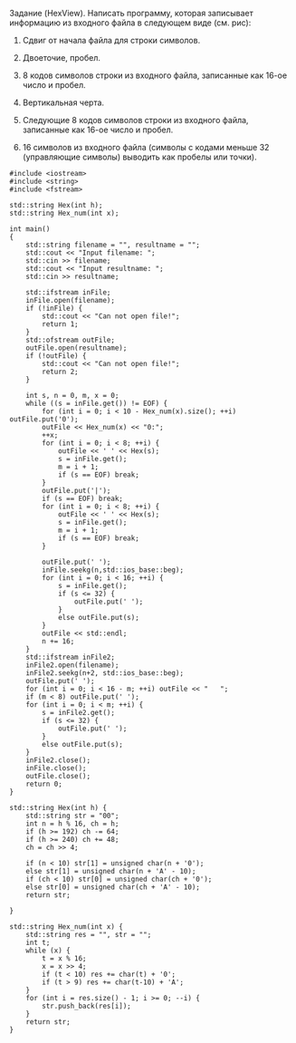Задание (HexView). Написать программу, которая записывает информацию из входного файла в следующем виде (см. рис): 


	
1. Сдвиг от начала  файла для строки символов.
	
2. Двоеточие, пробел.
	
3. 8 кодов символов строки из входного файла, записанные как 16-ое число и пробел.
	
4. Вертикальная черта.
	
5. Следующие 8 кодов символов строки из входного файла, записанные как 16-ое число и пробел.
	
6. 16 символов из входного файла (символы с кодами меньше 32 (управляющие символы) выводить как пробелы или точки).

```
#include <iostream>
#include <string>
#include <fstream>

std::string Hex(int h);
std::string Hex_num(int x);

int main()
{
    std::string filename = "", resultname = "";
    std::cout << "Input filename: ";
    std::cin >> filename;
    std::cout << "Input resultname: ";
    std::cin >> resultname;
    
    std::ifstream inFile;
    inFile.open(filename);
    if (!inFile) {
        std::cout << "Can not open file!";
        return 1;
    }
    std::ofstream outFile;
    outFile.open(resultname);
    if (!outFile) {
        std::cout << "Can not open file!";
        return 2;
    }

    int s, n = 0, m, x = 0;
    while ((s = inFile.get()) != EOF) {
        for (int i = 0; i < 10 - Hex_num(x).size(); ++i) outFile.put('0');
        outFile << Hex_num(x) << "0:";
        ++x;
        for (int i = 0; i < 8; ++i) {
            outFile << ' ' << Hex(s);
            s = inFile.get();
            m = i + 1;
            if (s == EOF) break;
        }
        outFile.put('|');
        if (s == EOF) break;
        for (int i = 0; i < 8; ++i) {
            outFile << ' ' << Hex(s);
            s = inFile.get();
            m = i + 1;
            if (s == EOF) break;
        }

        outFile.put(' ');
        inFile.seekg(n,std::ios_base::beg);
        for (int i = 0; i < 16; ++i) {
            s = inFile.get();
            if (s <= 32) {
                outFile.put(' ');
            }
            else outFile.put(s);
        }
        outFile << std::endl;
        n += 16;
    }
    std::ifstream inFile2;
    inFile2.open(filename);
    inFile2.seekg(n+2, std::ios_base::beg);
    outFile.put(' ');
    for (int i = 0; i < 16 - m; ++i) outFile << "   ";
    if (m < 8) outFile.put(' ');
    for (int i = 0; i < m; ++i) {
        s = inFile2.get();
        if (s <= 32) {
            outFile.put(' ');
        }
        else outFile.put(s);
    }
    inFile2.close();
    inFile.close();
    outFile.close();
    return 0;
}

std::string Hex(int h) {
    std::string str = "00";
    int n = h % 16, ch = h;
    if (h >= 192) ch -= 64;
    if (h >= 240) ch += 48;
    ch = ch >> 4;
    
    if (n < 10) str[1] = unsigned char(n + '0');
    else str[1] = unsigned char(n + 'A' - 10);
    if (ch < 10) str[0] = unsigned char(ch + '0');
    else str[0] = unsigned char(ch + 'A' - 10);
    return str;  

}

std::string Hex_num(int x) {
    std::string res = "", str = "";
    int t;
    while (x) {
        t = x % 16;
        x = x >> 4;
        if (t < 10) res += char(t) + '0';
        if (t > 9) res += char(t-10) + 'A';
    }
    for (int i = res.size() - 1; i >= 0; --i) {
        str.push_back(res[i]);
    }
    return str;
}
```
